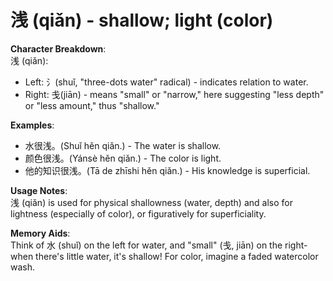 # **浅 (qiǎn) - shallow; light (color)**

**Character Breakdown**:  
浅 (qiǎn):  
- Left: 氵(shuǐ, "three-dots water" radical) - indicates relation to water.  
- Right: 戋(jiān) - means "small" or "narrow," here suggesting "less depth" or "less amount," thus "shallow."

**Examples**:  
- 水很浅。(Shuǐ hěn qiǎn.) - The water is shallow.  
- 颜色很浅。(Yánsè hěn qiǎn.) - The color is light.  
- 他的知识很浅。(Tā de zhīshi hěn qiǎn.) - His knowledge is superficial.

**Usage Notes**:  
浅 (qiǎn) is used for physical shallowness (water, depth) and also for lightness (especially of color), or figuratively for superficiality.

**Memory Aids**:  
Think of 水 (shuǐ) on the left for water, and "small" (戋, jiān) on the right-when there's little water, it's shallow! For color, imagine a faded watercolor wash.